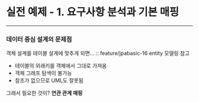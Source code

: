 # 실전 예제 - 1. 요구사항 분석과 기본 매핑

---

### 데이터 중심 설계의 문제점
객체 설계를 테이블 설계에 맞추게 되면... :: feature/jpabasic-16 entity 모델링 참고
* 테이블의 외래키를 객체에서 그대로 가져옴
* 객체 그래프 탐색이 불가능
* 참조가 없으므로 UML도 잘못됨

그래서 필요한 것이? __연관 관계 매핑__